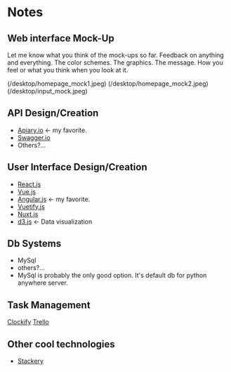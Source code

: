 # Notes

## Web interface Mock-Up
Let me know what you think of the mock-ups so far. Feedback on anything and everything. The color schemes. The graphics. The message. How you feel or what you think when you look at it.

(/desktop/homepage_mock1.jpeg)
(/desktop/homepage_mock2.jpeg)
(/desktop/input_mock.jpeg)


## API Design/Creation
- [Apiary.io](https://apiary.io/) <- my favorite.
- [Swagger.io](https://swagger.io/)
- Others?...

## User Interface Design/Creation
- [React.js](https://reactjs.org/)
- [Vue.js](https://vuejs.org/)
- [Angular.js](https://angular.io/) <- my favorite.
- [Vuetify.js](https://demos.creative-tim.com/vuetify-material-dashboard/#/dashboard?ref=vuetifyjs.com)
- [Nuxt.js](https://nuxtjs.org/)
- [d3.js](https://github.com/d3/d3/wiki/Gallery) <- Data visualization

## Db Systems
- MySql
- others?...
- MySql is probably the only good option.  It's default db for python anywhere server.
## Task Management
[Clockify](https://clockify.me/)
[Trello](https://trello.com/en-US)
## Other cool technologies
- [Stackery](https://www.stackery.io/)
